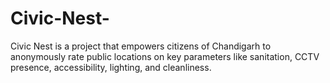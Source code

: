 # Civic-Nest-
Civic Nest is a project that empowers citizens of Chandigarh to anonymously rate public locations on key parameters like sanitation, CCTV presence, accessibility, lighting, and cleanliness. 
